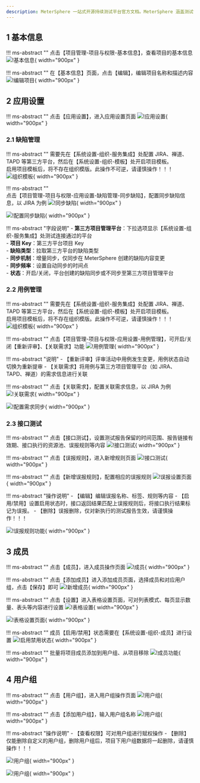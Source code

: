 ```yaml
---
description: MeterSphere 一站式开源持续测试平台官方文档。MeterSphere 涵盖测试管理、接口测试、UI 测试和性能测试等功能，全面兼容 JMeter、Selenium 等主流开源标准，有效助力开发和测试团队充分利用云弹性进行高度可 扩展的自动化测试，加速高质量的软件交付。
---
```


## 1 基本信息
!!! ms-abstract ""
    点击【项目管理-项目与权限-基本信息】，查看项目的基本信息
![!基本信息](../../img/project_management/project_permissions/基本信息.png){ width="900px" }

!!! ms-abstract ""
    在【基本信息】页面，点击【编辑】，编辑项目名称和描述内容
![!编辑项目](../../img/project_management/project_permissions/编辑项目.png){ width="900px" }

## 2 应用设置
!!! ms-abstract ""
    点击【应用设置】，进入应用设置页面
![!应用设置](../../img/project_management/project_permissions/应用设置.png){ width="900px" }

### 2.1 缺陷管理
!!! ms-abstract ""
    需要先在【系统设置-组织-服务集成】处配置 JIRA、禅道、TAPD 等第三方平台，然后在【系统设置-组织-模板】处开启项目模板。<br>
    启用项目模板后，将不存在组织模版。此操作不可逆，请谨慎操作！！！
![组织模板](../../img/project_management/template_management/组织缺陷模板.png){ width="900px" }

!!! ms-abstract ""    
    点击【项目管理-项目与权限-应用设置-缺陷管理-同步缺陷】，配置同步缺陷信息，以 JIRA 为例
![!同步缺陷](../../img/project_management/project_permissions/同步缺陷.png){ width="900px" }

![!配置同步缺陷](../../img/project_management/project_permissions/配置同步缺陷.png){ width="900px" }

!!! ms-abstract "字段说明"
    - **第三方项目管理平台**：下拉选项显示【系统设置-组织-服务集成】处测试连接通过的平台 <br>
    - **项目 Key**：第三方平台项目 Key <br>
    - **缺陷类型**：拉取第三方平台的缺陷类型 <br>
    - **同步机制**：增量同步，仅同步在 MeterSphere 创建的缺陷内容变更 <br>
    - **同步频率**：设置自动同步的时间点 <br>
    - **状态**：开启/关闭，平台创建的缺陷同步或不同步至第三方项目管理平台

### 2.2 用例管理
!!! ms-abstract ""
    需要先在【系统设置-组织-服务集成】处配置 JIRA、禅道、TAPD 等第三方平台，然后在【系统设置-组织-模板】处开启项目模板。<br>
    启用项目模板后，将不存在组织模版。此操作不可逆，请谨慎操作！！！
![组织模板](../../img/project_management/template_management/组织模板.png){ width="900px" }

!!! ms-abstract ""
    点击【项目管理-项目与权限-应用设置-用例管理】，可开启/关闭【重新评审】、【关联需求】功能
![!用例管理](../../img/project_management/project_permissions/用例管理.png){ width="900px" }

!!! ms-abstract "说明"
    - 【重新评审】评审活动中用例发生变更，用例状态自动切换为重新提审
    - 【关联需求】将用例与第三方项目管理平台（如 JIRA、TAPD、禅道）的需求信息进行关联

!!! ms-abstract ""
    点击【关联需求】，配置关联需求信息，以 JIRA 为例   
![!关联需求](../../img/project_management/project_permissions/关联需求.png){ width="900px" }

![!配置需求同步](../../img/project_management/project_permissions/配置需求同步.png){ width="900px" }

### 2.3 接口测试
!!! ms-abstract ""
    点击【接口测试】，设置测试报告保留的时间范围、报告链接有效期、接口执行的资源池、误报规则等内容
![!接口测试](../../img/project_management/project_permissions/接口测试.png){ width="900px" }

!!! ms-abstract ""
    点击【误报规则】，进入新增规则页面
![!接口测试](../../img/project_management/project_permissions/误报规则.png){ width="900px" }

!!! ms-abstract ""
    点击【新增误报规则】，配置相应的误报规则
![!误报设置页面](../../img/project_management/project_permissions/误报设置页面.png){ width="900px" }

!!! ms-abstract "操作说明"
    - 【编辑】编辑误报名称、标签、规则等内容
    - 【启用/禁用】设置启用状态时，接口返回结果匹配上误报规则后，将接口执行结果标记为误报。
    - 【删除】误报删除，仅对新执行的测试报告生效，请谨慎操作！！！

![!误报规则功能](../../img/project_management/project_permissions/误报规则功能.png){ width="900px" }

## 3 成员
!!! ms-abstract ""
    点击【成员】，进入成员操作页面
![!成员](../../img/project_management/project_permissions/成员.png){ width="900px" }

!!! ms-abstract ""
    点击【添加成员】进入添加成员页面，选择成员和对应用户组，点击【保存】即可
![!新增成员](../../img/project_management/project_permissions/新增成员.png){ width="900px" }

!!! ms-abstract ""
    点击【设置】进入表格设置页面，可对列表模式、每页显示数量、表头等内容进行设置
![!表格设置](../../img/project_management/project_permissions/表格设置.png){ width="900px" }

![!表格设置页面](../../img/project_management/project_permissions/表格设置页面.png){ width="900px" }

!!! ms-abstract ""
    成员【启用/禁用】状态需要在【系统设置-组织-成员】进行设置
![!启用禁用状态](../../img/project_management/project_permissions/启用禁用状态.png){ width="900px" }

!!! ms-abstract ""
    批量将项目成员添加到用户组、从项目移除
![!成员功能](../../img/project_management/project_permissions/成员功能.png){ width="900px" }

## 4 用户组
!!! ms-abstract ""
    点击【用户组】，进入用户组操作页面
![!用户组](../../img/project_management/project_permissions/用户组.png){ width="900px" }

!!! ms-abstract ""
    点击【添加用户组】，输入用户组名称
![!用户组](../../img/project_management/project_permissions/创建用户组.png){ width="900px" }

!!! ms-abstract "操作说明"
    - 【查看权限】可对用户组进行赋权操作
    - 【删除】仅能删除自定义的用户组，删除用户组后，项目下用户组数据将一起删除，请谨慎操作！！！

![!用户组](../../img/project_management/project_permissions/用户组功能.png){ width="900px" }

![!用户组](../../img/project_management/project_permissions/查看权限.png){ width="900px" }
